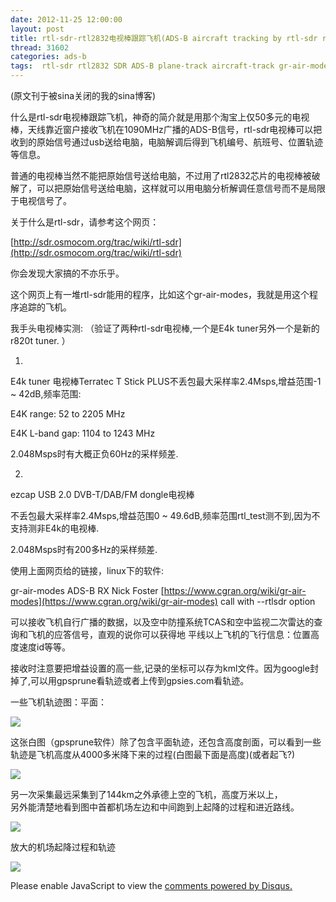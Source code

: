 ```yaml
---
date: 2012-11-25 12:00:00
layout: post
title: rtl-sdr-rtl2832电视棒跟踪飞机(ADS-B aircraft tracking by rtl-sdr rtl2832 gr-air-modes)
thread: 31602
categories: ads-b
tags:  rtl-sdr rtl2832 SDR ADS-B plane-track aircraft-track gr-air-modes
---
```


(原文刊于被sina关闭的我的sina博客)

什么是rtl-sdr电视棒跟踪飞机，神奇的简介就是用那个淘宝上仅50多元的电视棒，天线靠近窗户接收飞机在1090MHz广播的ADS-B信号，rtl-sdr电视棒可以把收到的原始信号通过usb送给电脑，电脑解调后得到飞机编号、航班号、位置轨迹等信息。

普通的电视棒当然不能把原始信号送给电脑，不过用了rtl2832芯片的电视棒被破解了，可以把原始信号送给电脑，这样就可以用电脑分析解调任意信号而不是局限于电视信号了。

关于什么是rtl-sdr，请参考这个网页：  

[http://sdr.osmocom.org/trac/wiki/rtl-sdr](http://sdr.osmocom.org/trac/wiki/rtl-sdr)

你会发现大家搞的不亦乐乎。  

这个网页上有一堆rtl-sdr能用的程序，比如这个gr-air-modes，我就是用这个程序追踪的飞机。

我手头电视棒实测:  （验证了两种rtl-sdr电视棒,一个是E4k tuner另外一个是新的r820t tuner.  ）

1.  

E4k tuner 电视棒Terratec T Stick PLUS不丢包最大采样率2.4Msps,增益范围-1 ~ 42dB,频率范围:  

E4K range: 52 to 2205 MHz  

E4K L-band gap: 1104 to 1243 MHz  

2.048Msps时有大概正负60Hz的采样频差.  

2.  

ezcap USB 2.0 DVB-T/DAB/FM dongle电视棒  

不丢包最大采样率2.4Msps,增益范围0 ~ 49.6dB,频率范围rtl_test测不到,因为不支持测非E4k的电视棒.  

2.048Msps时有200多Hz的采样频差.  

使用上面网页给的链接，linux下的软件:    

gr-air-modes    ADS-B RX    Nick Foster     [https://www.cgran.org/wiki/gr-air-modes](https://www.cgran.org/wiki/gr-air-modes) call with --rtlsdr option    

可以接收飞机自行广播的数据，以及空中防撞系统TCAS和空中监视二次雷达的查询和飞机的应答信号，直观的说你可以获得地
平线以上飞机的飞行信息：位置高度速度id等等。  

接收时注意要把增益设置的高一些,记录的坐标可以存为kml文件。因为google封掉了,可以用gpsprune看轨迹或者上传到gpsies.com看轨迹。

一些飞机轨迹图：平面：

![](../media/rtl-sdr-aircraft-tracking-with-map.png)

这张白图（gpsprune软件）除了包含平面轨迹，还包含高度剖面，可以看到一些轨迹是飞机高度从4000多米降下来的过程(白图最下面是高度)(或者起飞?)

![](../media/rtl-sdr-aircraft-tracking.png)

另一次采集最远采集到了144km之外承德上空的飞机，高度万米以上，  
另外能清楚地看到图中首都机场左边和中间跑到上起降的过程和进近路线。

![](../media/rtl-sdr-144km-big.png)

放大的机场起降过程和轨迹

![](../media/rtl-sdr-track-takeoff.png)


<div id="disqus_thread"></div>
<script type="text/javascript">
    /* * * CONFIGURATION VARIABLES: EDIT BEFORE PASTING INTO YOUR WEBPAGE * * */
    var disqus_shortname = 'jiaoxianjun'; // required: replace example with your forum shortname

    /* * * DON'T EDIT BELOW THIS LINE * * */
    (function() {
        var dsq = document.createElement('script'); dsq.type = 'text/javascript'; dsq.async = true;
        dsq.src = '//' + disqus_shortname + '.disqus.com/embed.js';
        (document.getElementsByTagName('head')[0] || document.getElementsByTagName('body')[0]).appendChild(dsq);
    })();
</script>
<noscript>Please enable JavaScript to view the <a href="http://disqus.com/?ref_noscript">comments powered by Disqus.</a></noscript>


<!-- Global site tag (gtag.js) - Google Analytics -->
<script async src="https://www.googletagmanager.com/gtag/js?id=G-01GGQ8JZW7"></script>
<script>
  window.dataLayer = window.dataLayer || [];
  function gtag(){dataLayer.push(arguments);}
  gtag('js', new Date());

  gtag('config', 'G-01GGQ8JZW7');
</script>

<script async src="https://pagead2.googlesyndication.com/pagead/js/adsbygoogle.js?client=ca-pub-1542618827905251"
     crossorigin="anonymous"></script>
